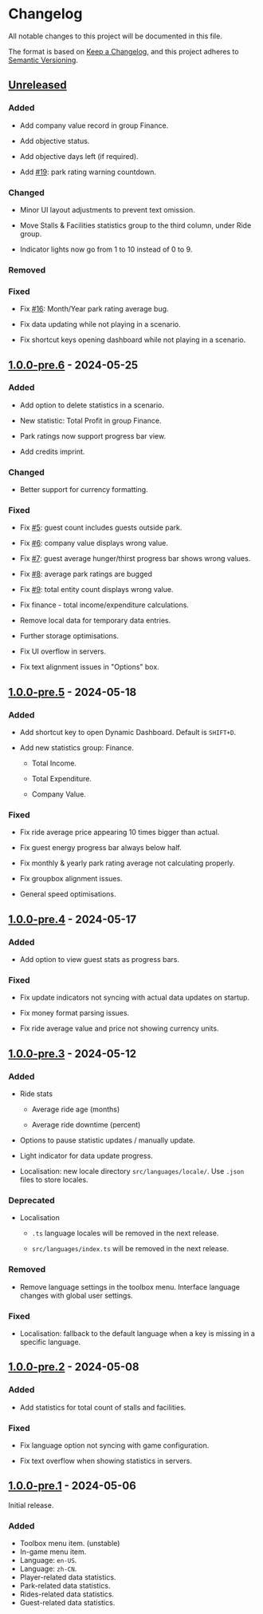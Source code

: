 # Changelog

All notable changes to this project will be documented in this file.

The format is based on [Keep a Changelog],
and this project adheres to [Semantic Versioning].

## [Unreleased]

### Added

- Add company value record in group Finance.

- Add objective status.

- Add objective days left (if required).

- Add [#19](https://github.com/mrmagic2020/openrct2-dynamicdashboard/issues/19): park rating warning countdown.

### Changed

- Minor UI layout adjustments to prevent text omission.

- Move Stalls & Facilities statistics group to the third column, under Ride group.

- Indicator lights now go from 1 to 10 instead of 0 to 9.

### Removed

### Fixed

- Fix [#16](https://github.com/mrmagic2020/openrct2-dynamicdashboard/issues/16): Month/Year park rating average bug.

- Fix data updating while not playing in a scenario.

- Fix shortcut keys opening dashboard while not playing in a scenario.

## [1.0.0-pre.6] - 2024-05-25

### Added

- Add option to delete statistics in a scenario.

- New statistic: Total Profit in group Finance.

- Park ratings now support progress bar view.

- Add credits imprint.

### Changed

- Better support for currency formatting.

### Fixed

- Fix [#5](https://github.com/mrmagic2020/openrct2-dynamicdashboard/issues/5): guest count includes guests outside park.

- Fix [#6](https://github.com/mrmagic2020/openrct2-dynamicdashboard/issues/6): company value displays wrong value.

- Fix [#7](https://github.com/mrmagic2020/openrct2-dynamicdashboard/issues/7): guest average hunger/thirst progress bar shows wrong values.

- Fix [#8](https://github.com/mrmagic2020/openrct2-dynamicdashboard/issues/8): average park ratings are bugged

- Fix [#9](https://github.com/mrmagic2020/openrct2-dynamicdashboard/issues/9): total entity count displays wrong value.

- Fix finance - total income/expenditure calculations.

- Remove local data for temporary data entries.

- Further storage optimisations.

- Fix UI overflow in servers.

- Fix text alignment issues in "Options" box.

## [1.0.0-pre.5] - 2024-05-18

### Added

- Add shortcut key to open Dynamic Dashboard. Default is `SHIFT+D`.

- Add new statistics group: Finance.

  - Total Income.

  - Total Expenditure.

  - Company Value.

### Fixed

- Fix ride average price appearing 10 times bigger than actual.

- Fix guest energy progress bar always below half.

- Fix monthly & yearly park rating average not calculating properly.

- Fix groupbox alignment issues.

- General speed optimisations.

## [1.0.0-pre.4] - 2024-05-17

### Added

- Add option to view guest stats as progress bars.

### Fixed

- Fix update indicators not syncing with actual data updates on startup.

- Fix money format parsing issues.

- Fix ride average value and price not showing currency units.

## [1.0.0-pre.3] - 2024-05-12

### Added

- Ride stats

  - Average ride age (months)

  - Average ride downtime (percent)

- Options to pause statistic updates / manually update.

- Light indicator for data update progress.

- Localisation: new locale directory `src/languages/locale/`. Use `.json` files to store locales.

### Deprecated

- Localisation

  - `.ts` language locales will be removed in the next release.

  - `src/languages/index.ts` will be removed in the next release.

### Removed

- Remove language settings in the toolbox menu. Interface language changes with global user settings.

### Fixed

- Localisation: fallback to the default language when a key is missing in a specific language.

## [1.0.0-pre.2] - 2024-05-08

### Added

- Add statistics for total count of stalls and facilities.

### Fixed

- Fix language option not syncing with game configuration.

- Fix text overflow when showing statistics in servers.

## [1.0.0-pre.1] - 2024-05-06

Initial release.

### Added

- Toolbox menu item. (unstable)
- In-game menu item.
- Language: `en-US`.
- Language: `zh-CN`.
- Player-related data statistics.
- Park-related data statistics.
- Rides-related data statistics.
- Guest-related data statistics.

<!-- Links -->

[keep a changelog]: https://keepachangelog.com/en/1.0.0/
[semantic versioning]: https://semver.org/spec/v2.0.0.html

<!-- Versions -->

[unreleased]: https://github.com/mrmagic2020/openrct2-dynamicdashboard/compare/v1.0.0-pre.3...HEAD
[1.0.0-pre.6]: https://github.com/mrmagic2020/openrct2-dynamicdashboard/releases/v1.0.0-pre.6
[1.0.0-pre.5]: https://github.com/mrmagic2020/openrct2-dynamicdashboard/releases/v1.0.0-pre.5
[1.0.0-pre.4]: https://github.com/mrmagic2020/openrct2-dynamicdashboard/releases/v1.0.0-pre.4
[1.0.0-pre.3]: https://github.com/mrmagic2020/openrct2-dynamicdashboard/releases/v1.0.0-pre.3
[1.0.0-pre.2]: https://github.com/mrmagic2020/openrct2-dynamicdashboard/releases/v1.0.0-pre.2
[1.0.0-pre.1]: https://github.com/mrmagic2020/openrct2-dynamicdashboard/releases/v1.0.0-pre.1

